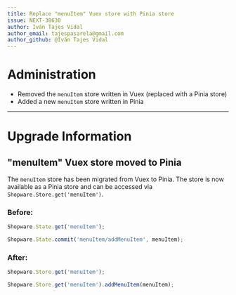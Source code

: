 ```yaml
---
title: Replace "menuItem" Vuex store with Pinia store
issue: NEXT-38630
author: Iván Tajes Vidal
author_email: tajespasarela@gmail.com
author_github: @Iván Tajes Vidal
---
```

# Administration
* Removed the `menuItem` store written in Vuex (replaced with a Pinia store)
* Added a new `menuItem` store written in Pinia
___
# Upgrade Information
## "menuItem" Vuex store moved to Pinia

The `menuItem` store has been migrated from Vuex to Pinia. The store is now available as a Pinia store and can be accessed via `Shopware.Store.get('menuItem')`.

### Before:
```js
Shopware.State.get('menuItem');

Shopware.State.commit('menuItem/addMenuItem', menuItem);
```

### After:
```js
Shopware.Store.get('menuItem');

Shopware.Store.get('menuItem').addMenuItem(menuItem);
```
